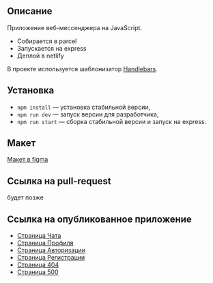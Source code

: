 
## Описание

Приложение веб-мессенджера на JavaScript.
- Собирается в parcel
- Запускается на express
- Деплой в netlify

В проекте используется шаблонизатор [Handlebars](https://handlebarsjs.com/).

## Установка

- `npm install` — установка стабильной версии,
- `npm run dev` — запуск версии для разработчика,
- `npm run start` — сборка стабильной версии и запуск на express.

## Макет  
[Макет в figma](https://www.figma.com/file/24EUnEHGEDNLdOcxg7ULwV/Chat?node-id=0%3A1&t=d9X32hefZdiDrerX-0)

## Ссылка на pull-request  
будет позже

## Ссылка на опубликованное приложение  
* [Страница Чата](https://deploy--roaring-tanuki-6ce7ec.netlify.app/)
* [Страница Профиля](https://deploy--roaring-tanuki-6ce7ec.netlify.app/profile)
* [Страница Авторизации](https://deploy--roaring-tanuki-6ce7ec.netlify.app/login)
* [Страница Регистрации](https://deploy--roaring-tanuki-6ce7ec.netlify.app/)
* [Страница 404](https://deploy--roaring-tanuki-6ce7ec.netlify.app/404)
* [Страница 500](https://deploy--roaring-tanuki-6ce7ec.netlify.app/500)